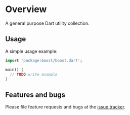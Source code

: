 # Overview

A general purpose Dart utility collection.

## Usage

A simple usage example:

```dart
import 'package:boost/boost.dart';

main() {
  // TODO write example
}
```

## Features and bugs

Please file feature requests and bugs at the [issue tracker][tracker].

[tracker]: https://github.com/christian-thiele/boost/issues
